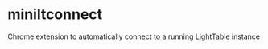 miniltconnect
=============

Chrome extension to automatically connect to a running LightTable instance

